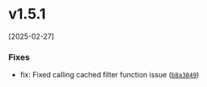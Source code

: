 # v1.5.1
[2025-02-27]

### Fixes

* fix: Fixed calling cached filter function issue ([`b8a3849`](https://github.com/panates/jsopen-objects/commit/b8a38494567cf824d8c6983e0a00b4233356fa2f))
